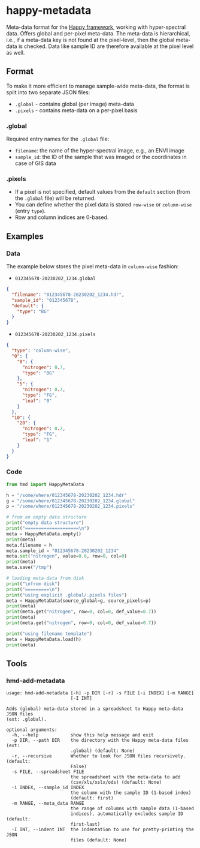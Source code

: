 # happy-metadata
Meta-data format for the [Happy framework](https://github.com/wairas/happy), working with hyper-spectral data.
Offers global and per-pixel meta-data. The meta-data is hierarchical, 
i.e., if a meta-data key is not found at the pixel-level, then the 
global meta-data is checked. Data like sample ID are therefore available at the pixel level as well.


## Format

To make it more efficient to manage sample-wide meta-data, the format is split into two separate JSON files:

* `.global` - contains global (per image) meta-data
* `.pixels` - contains meta-data on a per-pixel basis

### .global

Required entry names for the `.global` file:

* `filename`: the name of the hyper-spectral image, e.g., an ENVI image
* `sample_id`: the ID of the sample that was imaged or the coordinates in case of GIS data  

### .pixels

* If a pixel is not specified, default values from the `default` section (from the `.global` file) will be returned.
* You can define whether the pixel data is stored `row-wise` or `column-wise` (entry `type`).
* Row and column indices are 0-based.


## Examples

### Data

The example below stores the pixel meta-data in `column-wise` fashion:

* `012345678-20230202_1234.global`

```json
{
  "filename": "012345678-20230202_1234.hdr",
  "sample_id": "012345678",
  "default": {
    "type": "BG"
  }
}
```

* `012345678-20230202_1234.pixels`

```json
{
  "type": "column-wise",
  "0": {
    "0": {
      "nitrogen": 0.7,
      "type": "BG"
    },
    "5": {
      "nitrogen": 0.7,
      "type": "FG",
      "leaf": "0"
    }
  },
  "10": {
    "20": {
      "nitrogen": 0.7,
      "type": "FG",
      "leaf": "1"
    }
  }
}
```

### Code

```python
from hmd import HappyMetaData

h = "/some/where/012345678-20230202_1234.hdr"
g = "/some/where/012345678-20230202_1234.global"
p = "/some/where/012345678-20230202_1234.pixels"

# from an empty data structure
print("empty data structure")
print("====================\n")
meta = HappyMetaData.empty()
print(meta)
meta.filename = h
meta.sample_id = "012345678-20230202_1234"
meta.set("nitrogen", value=0.6, row=0, col=0)
print(meta)
meta.save("/tmp")

# loading meta-data from disk
print("\nfrom disk")
print("=========\n")
print("using explicit .global/.pixels files")
meta = HappyMetaData(source_global=g, source_pixels=p)
print(meta)
print(meta.get("nitrogen", row=0, col=0, def_value=0.7))
print(meta)
print(meta.get("nitrogen", row=0, col=0, def_value=0.7))

print("using filename template")
meta = HappyMetaData.load(h)
print(meta)
```

## Tools

### hmd-add-metadata

```
usage: hmd-add-metadata [-h] -p DIR [-r] -s FILE [-i INDEX] [-m RANGE]
                        [-I INT]

Adds (global) meta-data stored in a spreadsheet to Happy meta-data JSON files
(ext: .global).

optional arguments:
  -h, --help            show this help message and exit
  -p DIR, --path DIR    the directory with the Happy meta-data files (ext:
                        .global) (default: None)
  -r, --recursive       Whether to look for JSON files recursively. (default:
                        False)
  -s FILE, --spreadsheet FILE
                        the spreadsheet with the meta-data to add
                        (csv/xls/xslx/ods) (default: None)
  -i INDEX, --sample_id INDEX
                        the column with the sample ID (1-based index)
                        (default: first)
  -m RANGE, --meta_data RANGE
                        the range of columns with sample data (1-based
                        indices), automatically excludes sample ID (default:
                        first-last)
  -I INT, --indent INT  the indentation to use for pretty-printing the JSON
                        files (default: None)
```
